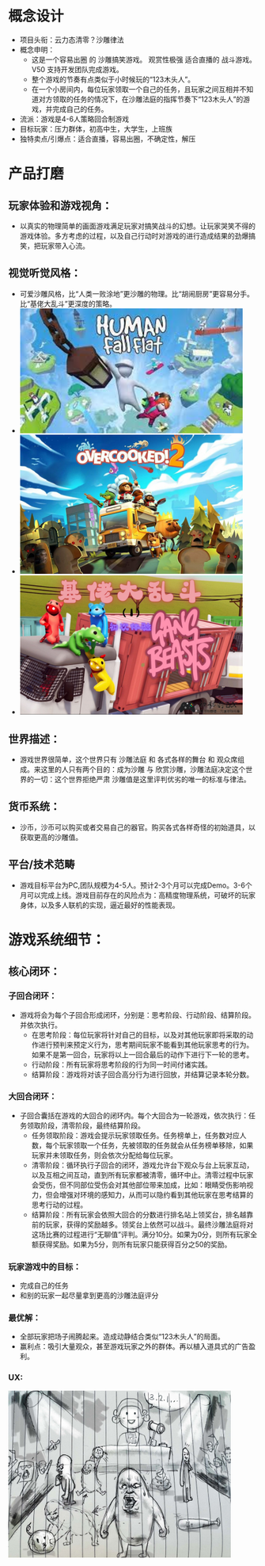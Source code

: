 # 概念设计
- 项目头衔：云力态清零？沙雕律法
- 概念申明：  
  - 这是一个容易出圈 的 沙雕搞笑游戏。 观赏性极强 适合直播的 战斗游戏。V50 支持开发团队完成游戏。
  - 整个游戏的节奏有点类似于小时候玩的“123木头人”。
  - 在一个小房间内，每位玩家领取一个自己的任务，且玩家之间互相并不知道对方领取的任务的情况下，在沙雕法庭的指挥节奏下“123木头人”的游戏，并完成自己的任务。
- 流派：游戏是4-6人策略回合制游戏
- 目标玩家：压力群体，初高中生，大学生，上班族
- 独特卖点/引爆点：适合直播，容易出圈，不确定性，解压
# 产品打磨
## 玩家体验和游戏视角：
  - 以真实的物理简单的画面游戏满足玩家对搞笑战斗的幻想。让玩家哭笑不得的游戏体验。多方考虑的过程，以及自己行动时对游戏的进行造成结果的劲爆搞笑，把玩家带入心流。
## 视觉听觉风格：
  - 可爱沙雕风格，比“人类一败涂地”更沙雕的物理。比“胡闹厨房”更容易分手。比“基佬大乱斗”更深度的策略。
  - <img src="./img/ref1.jpg" width="450"/>
  - <img src="./img/ref2.jpg" width="450"/>
  - <img src="./img/ref3.jpg" width="450"/>
## 世界描述：
  - 游戏世界很简单，这个世界只有 沙雕法庭 和 各式各样的舞台 和 观众席组成。来这里的人只有两个目的：成为沙雕 与 欣赏沙雕，沙雕法庭决定这个世界的一切：这个世界拒绝严肃 沙雕值是这里评判优劣的唯一的标准与律法。
## 货币系统：
  - 沙币，沙币可以购买或者交易自己的器官。购买各式各样奇怪的初始道具，以获取更高的沙雕值。
## 平台/技术范畴
  - 游戏目标平台为PC,团队规模为4-5人。预计2-3个月可以完成Demo。3-6个月可以完成上线。游戏目前存在的风险点为：高精度物理系统，可破坏的玩家身体，以及多人联机的实现，逼近最好的性能表现。
# 游戏系统细节：
## 核心闭环：
### 子回合闭环：
  - 游戏将会为每个子回合形成闭环，分别是：思考阶段、行动阶段、结算阶段。并依次执行。
    - 在思考阶段：每位玩家将针对自己的目标，以及对其他玩家即将采取的动作进行预判来预定义行为，思考期间玩家不能看到其他玩家思考的行为。如果不是第一回合，玩家将以上一回合最后的动作下进行下一轮的思考。
    - 行动阶段：所有玩家将思考阶段的行为同一时间付诸实践。
    - 结算阶段：游戏将对该子回合高分行为进行回放，并结算记录本轮分数。
### 大回合闭环：
  - 子回合囊括在游戏的大回合的闭环内。每个大回合为一轮游戏，依次执行：任务领取阶段，清零阶段，最终结算阶段。
    - 任务领取阶段：游戏会提示玩家领取任务。任务榜单上，任务数对应人数，每个玩家领取一个任务，先被领取的任务就会从任务榜单移除，如果玩家并未领取任务，则会依次分配给每位玩家。
    - 清零阶段：循环执行子回合的闭环，游戏允许台下观众与台上玩家互动，以及互相之间互动，直到所有玩家都被清零，循环中止。清零过程中玩家会受伤，但不同部位受伤会对其他部位带来加成，比如：眼睛受伤影响视力，但会增强对环境的感知力，从而可以隐约看到其他玩家在思考结算的思考行动的过程。
    - 结算阶段：所有玩家会依照大回合的分数进行排名站上领奖台，排名越靠前的玩家，获得的奖励越多。领奖台上依然可以战斗。最终沙雕法庭将对这场比赛的过程进行“无聊值”评判。满分10分。如果为0分，则所有玩家全额获得奖励。如果为5分，则所有玩家只能获得百分之50的奖励。
### 玩家游戏中的目标：
  - 完成自己的任务
  - 和别的玩家一起尽量拿到更高的沙雕法庭评分
### 最优解：
  - 全部玩家把场子闹腾起来。造成动静结合类似“123木头人”的局面。
  - 赢利点：吸引大量观众，甚至游戏玩家之外的群体。再以植入道具式的广告盈利。
### UX:
<img src="./img/UX.jpg" width="450"/>
